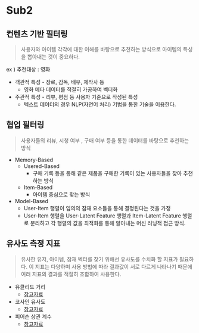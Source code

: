 # Sub2

## 컨텐츠 기반 필터링

> 사용자와 아이템 각각에 대한 이해를 바탕으로 추천하는 방식으로 아이템의 특성을 뽑아내는 것이 중요하다.

 ex ) 추천대상 : 영화

- 객관적 특성 - 장르, 감독, 배우, 제작사 등
   - 영화 메타 데이터를 적절히 가공하여 벡터화
 - 주관적 특성 - 리뷰, 평점 등 사용자 기준으로 작성된 특성
   - 텍스트 데이터의 경우 NLP(자연어 처리) 기법을 통한 기술을 이용한다.





## 협업 필터링

> 사용자들의 리뷰, 시청 여부 , 구매 여부 등을 통한 데이터를 바탕으로 추천하는 방식

 - Memory-Based
   - Usered-Based
     - 구매 기록 등을 통해 같은 제품을 구매한 기록이 있는 사용자들을 찾아 추천하는 방식
   - Item-Based
     - 아이템 중심으로 찾는 방식
 - Model-Based
   - User-Item 행렬이 임의의 잠재 요소들을 통해 결정된다는 것을 가정
   - User-Item 행렬을 User-Latent Feature 행렬과 Item-Latent Feature 행렬로 분리하고 각 행렬의 값을 최적화를 통해 알아내는 머신 러닝적 접근 방식.





## 유사도 측정 지표

> 유사한 유저, 아이템, 잠재 벡터를 찾기 위해선 유사도를 수치화 할 지표가 필요하다. 이 지표는 다양하며 사용 방법에 따라 결과값이 서로 다르게 나타나기 때문에 여러 지표의 결과를 적절히 조합하여 사용한다.

 - 유클리드 거리
   - [참고자료](https://forensics.tistory.com/49)
 - 코사인 유사도
   - [참고자료](https://widocs.net/24603)
 - 피어슨 상관 계수
   - [참고자료](https://towardsdatascience.com/collaborative-filtering-based-recommendation-systems-exemplified-ecbffe1c20b1)

